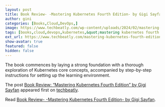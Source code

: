 ```yaml
---
layout: post
title: Book Review- -Mastering Kubernetes Fourth Edition- by Gigi Sayfan
author: gini
categories: [Books,Cloud,DevOps,]
image: https://www.techbeatly.com/wp-content/uploads/2024/02/mastering-kubernetes-fourth-edition-by-gigi-sayfan-1024x819-v2.jpg
tags: [books,cloud,devops,kubernetes,&quot;mastering kubernetes fourth edition&quot; by gigi sayfan,book review,kubernetes book,mastering kubernetes,packt book,]
ext_url: https://www.techbeatly.com/mastering-kubernetes-fourth-edition-by-gigi-sayfan/
show-avatar: true
featured: false
hidden: false
---
```


<p>The book commences by laying a strong foundation with a thorough exploration of Kubernetes core concepts, accompanied by step-by-step instructions for setting up the learning environment.</p>
<p>The post <a href="https://www.techbeatly.com/mastering-kubernetes-fourth-edition-by-gigi-sayfan/">Book Review: &#8220;Mastering Kubernetes Fourth Edition&#8221; by Gigi Sayfan</a> appeared first on <a href="https://www.techbeatly.com">techbeatly</a>.</p>

Read [Book Review- -Mastering Kubernetes Fourth Edition- by Gigi Sayfan](https://www.techbeatly.com/mastering-kubernetes-fourth-edition-by-gigi-sayfan/).